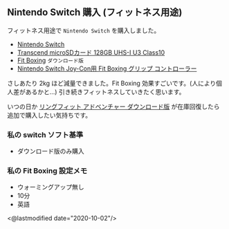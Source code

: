 ## Nintendo Switch 購入 (フィットネス用途)

フィットネス用途で `Nintendo Switch` を購入しました。

- [Nintendo Switch](https://www.nintendo.co.jp/hardware/switch/)
- [Transcend microSDカード 128GB UHS-I U3 Class10](https://www.amazon.co.jp/gp/product/B07GBD3JLR/)
- [Fit Boxing](https://fitboxing.net/) `ダウンロード版`
- [Nintendo Switch Joy-Con用 Fit Boxing グリップ コントローラー](https://www.amazon.co.jp/gp/product/B087BBDBNV/)

さしあたり 2kg ほど減量できました。Fit Boxing 効果すごいです。(人により個人差があるかと...)
引き続きフィットネスしていきたく思います。

いつの日か [リングフィット アドベンチャー ダウンロード版](https://store-jp.nintendo.com/list/software/HAC_Q_AL3PA_JPN.html) が在庫回復したら追加で購入したい気持ちです。

### 私の switch ソフト基準

- ダウンロード版のみ購入

### 私の Fit Boxing 設定メモ

- ウォーミングアップ無し
- 10分
- 英語

<@lastmodified date="2020-10-02"/>
